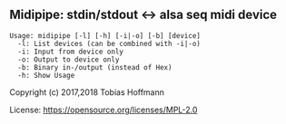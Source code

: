 Midipipe: stdin/stdout <-> alsa seq midi device
---

```
Usage: midipipe [-l] [-h] [-i|-o] [-b] [device]
  -l: List devices (can be combined with -i|-o)
  -i: Input from device only
  -o: Output to device only
  -b: Binary in-/output (instead of Hex)
  -h: Show Usage
```

Copyright (c) 2017,2018 Tobias Hoffmann

License: https://opensource.org/licenses/MPL-2.0

